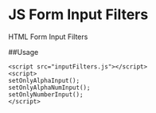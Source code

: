 # JS Form Input Filters
HTML Form Input Filters

##Usage
```
<script src="inputFilters.js"></script>
<script>
setOnlyAlphaInput();
setOnlyAlphaNumInput();
setOnlyNumberInput();
</script>
```
